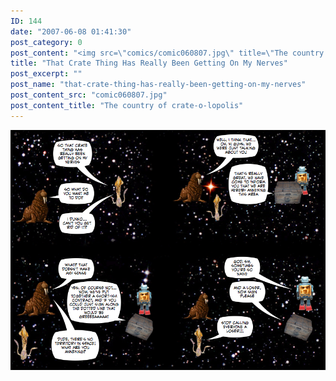 ```yaml
---
ID: 144
date: "2007-06-08 01:41:30"
post_category: 0
post_content: "<img src=\"comics/comic060807.jpg\" title=\"The country of crate-o-lopolis\" />"
title: "That Crate Thing Has Really Been Getting On My Nerves"
post_excerpt: ""
post_name: "that-crate-thing-has-really-been-getting-on-my-nerves"
post_content_src: "comic060807.jpg"
post_content_title: "The country of crate-o-lopolis"
---
```



[![The country of crate-o-lopolis](/comics-hi-res/comic060807.jpg)](/comics-hi-res/comic060807.jpg)
